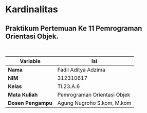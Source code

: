 # Kardinalitas
## Praktikum Pertemuan Ke 11 Pemrograman Orientasi Objek.

<br>

| Variable           |             Isi            |
| -------------------|----------------------------|
| **Nama**           |         Fadil Aditya Adzima    |
| **NIM**            |          312310617         |
| **Kelas**          |          TI.23.A.6         |
| **Mata Kuliah**    |      Pemrograman Orientasi Objek     |
| **Dosen Pengampu** | Agung Nugroho S.kom, M.kom  |

<br> <br> <br>


